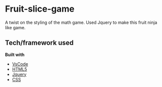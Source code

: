 # Fruit-slice-game
A twist on the styling of the math game. Used Jquery to make this fruit ninja like game.

## Tech/framework used

<b>Built with</b>
- [VsCode](https://code.visualstudio.com/)
- [HTML5](https://developer.mozilla.org/en-US/docs/Web/Guide/HTML/HTML5)
- [Jquery](https://jquery.com/)
- [CSS](https://developer.mozilla.org/en-US/docs/Web/CSS/CSS3)

